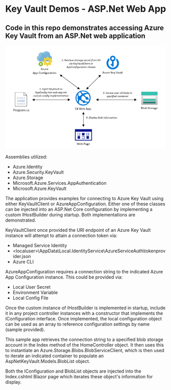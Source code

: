 # Key Vault Demos - ASP.Net Web App

## Code in this repo demonstrates accessing Azure Key Vault from an ASP.Net web application 

<properties
    pageTitle="Key Vault ASP.Net Demo"
    description="Sample application demonstrating usage of Azure Key Vault from an ASP.Net web application"
    services="key-vault,app-configuration,blob-storage"
    documentationCenter="Azure"
/>

<tags
    ms.service="key-vault"
    ms.devlang="C#"/>

![Azure Blob Storage ASP.Net Key Vault Application Sample .NET](../images/KeyVault_ASPNet1.png)

Assemblies utilized:
- Azure.Identity
- Azure.Security.KeyVault
- Azure.Storage
- Microsoft.Azure.Services.AppAuthentication
- Microsoft.Azure.KeyVault

The application provides examples for connecting to Azure Key Vault using either KeyVaultClient or AzureAppConfiguration. Either one of these classes can be injected into an ASP.Net Core configuration by implementing a custom IHostBuilder during startup. Both implementations are demonstrated.

KeyVaultClient once provided the URI endpoint of an Azure Key Vault instance will attempt to attain a connection token via:
- Managed Service Identity
- \<localuser>\AppData\Local\.IdentityService\AzureServiceAuth\tokenprovider.json
- Azure CLI

AzureAppConfiguration requires a connection string to the indicated Azure App Configuration instance. This could be provided via:
- Local User Secret
- Environment Variable
- Local Config File

Once the custom instance of IHostBuilder is implemented in startup, include it in any project controller instances with a constructor that implements the IConfiguration interface. Once implemented, the local configuration object can be used as an array to reference configuration settings by name (sample provided).

This sample app retrieves the connection string to a specified blob storage account in the Index method of the HomeController object. It then uses this to instantiate an Azure.Storage.Blobs.BlobServiceClient, which is then used to iterate an indicated container to populate an AspNetKeyVault.Models.BlobList object.

Both the IConfiguration and BlobList objects are injected into the Index.cshtml Blazor page which iterates these object's information for display.
